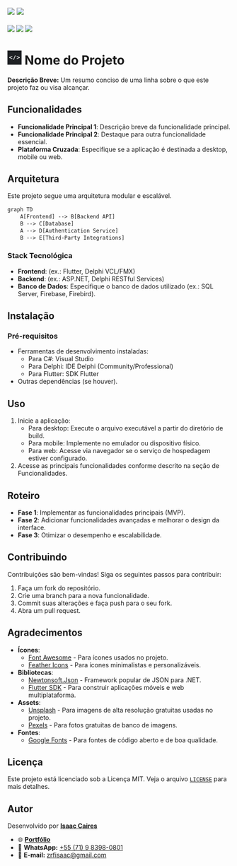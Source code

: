 [![](https://img.shields.io/badge/-english-4169E1?style=for-the-badge)](README.en.md)
[![](https://img.shields.io/badge/português-F9C22B?style=for-the-badge)](README.pt.md)
---
[![](https://img.shields.io/badge/version-1.0.0-007EC6?style=flat-square)](#)
[![](https://img.shields.io/badge/android-apk-6DAF00?style=flat-square)](#)
[![](https://img.shields.io/badge/windows-exe-6DAF00?style=flat-square)](#)

# <img src="favicon.png" alt="Logo" width="32" height="32"> Nome do Projeto

**Descrição Breve:** Um resumo conciso de uma linha sobre o que este projeto faz ou visa alcançar.

## Funcionalidades

- **Funcionalidade Principal 1**: Descrição breve da funcionalidade principal.
- **Funcionalidade Principal 2**: Destaque para outra funcionalidade essencial.
- **Plataforma Cruzada**: Especifique se a aplicação é destinada a desktop, mobile ou web.

## Arquitetura

Este projeto segue uma arquitetura modular e escalável.

```mermaid
graph TD
    A[Frontend] --> B[Backend API]
    B --> C[Database]
    A --> D[Authentication Service]
    B --> E[Third-Party Integrations]
```

### Stack Tecnológica

- **Frontend**: (ex.: Flutter, Delphi VCL/FMX)
- **Backend**: (ex.: ASP.NET, Delphi RESTful Services)
- **Banco de Dados**: Especifique o banco de dados utilizado (ex.: SQL Server, Firebase, Firebird).

## Instalação

### Pré-requisitos

- Ferramentas de desenvolvimento instaladas:
  - Para C#: Visual Studio
  - Para Delphi: IDE Delphi (Community/Professional)
  - Para Flutter: SDK Flutter
- Outras dependências (se houver).

## Uso

1. Inicie a aplicação:
   - Para desktop: Execute o arquivo executável a partir do diretório de build.
   - Para mobile: Implemente no emulador ou dispositivo físico.
   - Para web: Acesse via navegador se o serviço de hospedagem estiver configurado.
2. Acesse as principais funcionalidades conforme descrito na seção de Funcionalidades.

## Roteiro

- **Fase 1**: Implementar as funcionalidades principais (MVP).
- **Fase 2**: Adicionar funcionalidades avançadas e melhorar o design da interface.
- **Fase 3**: Otimizar o desempenho e escalabilidade.

## Contribuindo

Contribuições são bem-vindas! Siga os seguintes passos para contribuir:

1. Faça um fork do repositório.
2. Crie uma branch para a nova funcionalidade.
3. Commit suas alterações e faça push para o seu fork.
4. Abra um pull request.

## Agradecimentos

- **Ícones**:  
  - [Font Awesome](https://fontawesome.com) - Para ícones usados no projeto.
  - [Feather Icons](https://feathericons.com) - Para ícones minimalistas e personalizáveis.
- **Bibliotecas**:  
  - [Newtonsoft.Json](https://www.newtonsoft.com/json) - Framework popular de JSON para .NET.
  - [Flutter SDK](https://flutter.dev) - Para construir aplicações móveis e web multiplataforma.
- **Assets**:  
  - [Unsplash](https://unsplash.com) - Para imagens de alta resolução gratuitas usadas no projeto.
  - [Pexels](https://www.pexels.com) - Para fotos gratuitas de banco de imagens.
- **Fontes**:  
  - [Google Fonts](https://fonts.google.com) - Para fontes de código aberto e de boa qualidade.

## Licença

Este projeto está licenciado sob a Licença MIT. Veja o arquivo [`LICENSE`](LICENSE) para mais detalhes.

## Autor

Desenvolvido por **[Isaac Caires](https://zrfisaac.github.io)**
- 🌐 **[Portfólio](https://zrfisaac.github.io)**
- 📱 **WhatsApp:** [+55 (71) 9 8398-0801](https://wa.me/message/HIUVCFWYE3EXG1)  
- 📧 **E-mail:** [zrfisaac@gmail.com](mailto:zrfisaac@gmail.com)  
